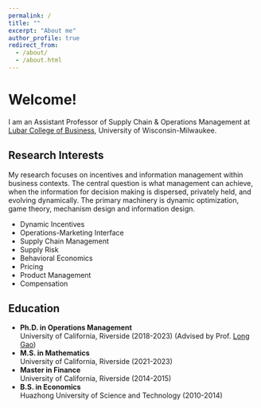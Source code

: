 ```yaml
---
permalink: /
title: ""
excerpt: "About me"
author_profile: true
redirect_from: 
  - /about/
  - /about.html
---
```


# Welcome!

I am an Assistant Professor of Supply Chain & Operations Management at [Lubar College of Business](https://uwm.edu/business/), University of Wisconsin-Milwaukee. 

## Research Interests

My research focuses on incentives and information management within business contexts. The central question is what management can achieve, when the information for decision making is dispersed, privately held, and evolving dynamically. The primary machinery is dynamic optimization, game theory, mechanism design and information design.

* Dynamic Incentives
* Operations-Marketing Interface
* Supply Chain Management
* Supply Risk
* Behavioral Economics
* Pricing
* Product Management
* Compensation

## Education

* **Ph.D. in Operations Management**   
University of California, Riverside (2018-2023) (Advised by Prof. [Long Gao](https://longgao.wordpress.com/))
* **M.S. in Mathematics**    
University of California, Riverside (2021-2023)
* **Master in Finance**    
University of California, Riverside (2014-2015)
* **B.S. in Economics**    
Huazhong University of Science and Technology (2010-2014)

